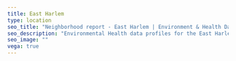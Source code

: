 ```yaml
---
title: East Harlem
type: location
seo_title: "Neighborhood report - East Harlem | Environment & Health Data Portal"
seo_description: "Environmental Health data profiles for the East Harlem neighborhood of NYC."
seo_image: ""
vega: true
---
```

